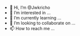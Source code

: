 - 👋 Hi, I’m @Jwkricho
- 👀 I’m interested in ...
- 🌱 I’m currently learning ...
- 💞️ I’m looking to collaborate on ...
- 📫 How to reach me ...

<!---
Jwkricho/Jwkricho is a ✨ special ✨ repository because its `README.md` (this file) appears on your GitHub profile.
You can click the Preview link to take a look at your changes.
--->
